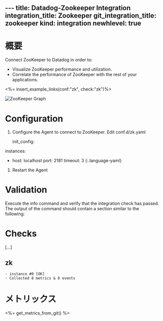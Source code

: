 --- title: Datadog-Zookeeper Integration integration_title: Zookeeper git_integration_title: zookeeper kind: integration
newhlevel: true
---
# 概要

Connect ZooKeeper to Datadog in order to:

* Visualize ZooKeeper performance and utilization.
* Correlate the performance of ZooKeeper with the rest of your applications.


<%= insert_example_links(conf:"zk", check:"zk")%>

![ZooKeeper Graph](/static/images/zookeepergraph.png)

# Configuration

1.  Configure the Agent to connect to ZooKeeper. Edit conf.d/zk.yaml

    init_config:

instances:
  - host: localhost
    port: 2181
    timeout: 3
{:.language-yaml}
1.  Restart the Agent

# Validation

Execute the info command and verify that the integration check has passed. The output of the command should contain a section similar to the following:

Checks
======

  [...]

  zk
  --
    - instance #0 [OK]
    - Collected 8 metrics & 0 events

# メトリックス

<%= get_metrics_from_git() %>